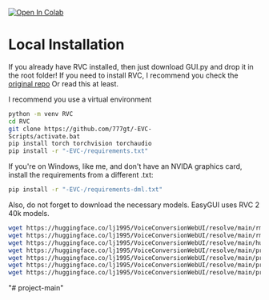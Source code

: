 [![Open In Colab](https://img.shields.io/badge/Colab-F9AB00?style=for-the-badge&logo=googlecolab&color=525252)](https://colab.research.google.com/drive/1r4IRL0UA7JEoZ0ZK8PKfMyTIBHKpyhcw)

# Local Installation
If you already have RVC installed, then just download GUI.py and drop it in the root folder!
If you need to install RVC, I recommend you check the [original repo](https://github.com/RVC-Project/Retrieval-based-Voice-Conversion-WebUI)
Or read this at least.

I recommend you use a virtual environment

```bash
python -m venv RVC
cd RVC
git clone https://github.com/777gt/-EVC-
Scripts/activate.bat
pip install torch torchvision torchaudio
pip install -r "-EVC-/requirements.txt"
```
If you're on Windows, like me, and don't have an NVIDA graphics card, install the requirements from a different .txt:
```bash
pip install -r "-EVC-/requirements-dml.txt"
```
Also, do not forget to download the necessary models. EasyGUI uses RVC 2 40k models.

```bash
wget https://huggingface.co/lj1995/VoiceConversionWebUI/resolve/main/rmvpe.pt -O ./assets/rmvpe/rmvpe.pt
wget https://huggingface.co/lj1995/VoiceConversionWebUI/resolve/main/rmvpe.onnx -O ./assets/rmvpe/rmvpe.onnx
wget https://huggingface.co/lj1995/VoiceConversionWebUI/resolve/main/hubert_base.pt -O ./assets/hubert/hubert_base.pt
wget https://huggingface.co/lj1995/VoiceConversionWebUI/resolve/main/pretrained_v2/D40k.pth -O ./assets/pretrained_v2/D40k.pth
wget https://huggingface.co/lj1995/VoiceConversionWebUI/resolve/main/pretrained_v2/G40k.pth -O ./assets/pretrained_v2/G40k.pth
wget https://huggingface.co/lj1995/VoiceConversionWebUI/resolve/main/pretrained_v2/f0D40k.pth -O ./assets/pretrained_v2/f0D40k.pth
wget https://huggingface.co/lj1995/VoiceConversionWebUI/resolve/main/pretrained_v2/f0G40k.pth -O ./assets/pretrained_v2/f0G40k.pth
```
"# project-main" 

